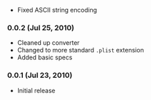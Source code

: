 * Fixed ASCII string encoding

### 0.0.2 (Jul 25, 2010)

* Cleaned up converter
* Changed to more standard `.plist` extension
* Added basic specs

### 0.0.1 (Jul 23, 2010)

* Initial release
